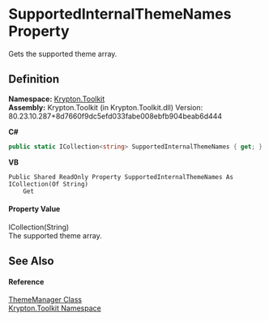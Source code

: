 # SupportedInternalThemeNames Property


Gets the supported theme array.



## Definition
**Namespace:** <a href="79d2eac2-21f4-54ff-7552-b20c33c30600.md">Krypton.Toolkit</a>  
**Assembly:** Krypton.Toolkit (in Krypton.Toolkit.dll) Version: 80.23.10.287+8d7660f9dc5efd033fabe008ebfb904beab6d444

**C#**
``` C#
public static ICollection<string> SupportedInternalThemeNames { get; }
```
**VB**
``` VB
Public Shared ReadOnly Property SupportedInternalThemeNames As ICollection(Of String)
	Get
```



#### Property Value
ICollection(String)  
The supported theme array.

## See Also


#### Reference
<a href="c3557dc0-134b-b1fa-5e72-c57856c5b309.md">ThemeManager Class</a>  
<a href="79d2eac2-21f4-54ff-7552-b20c33c30600.md">Krypton.Toolkit Namespace</a>  
